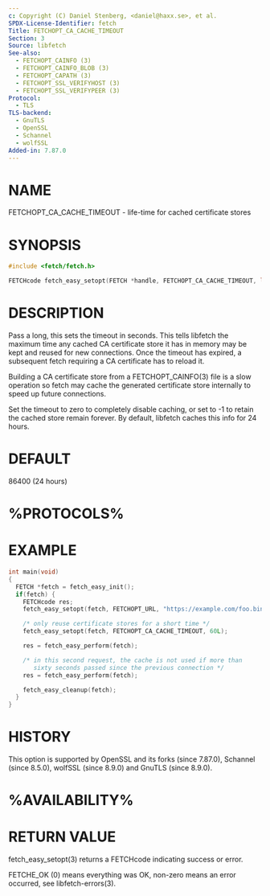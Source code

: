 ```yaml
---
c: Copyright (C) Daniel Stenberg, <daniel@haxx.se>, et al.
SPDX-License-Identifier: fetch
Title: FETCHOPT_CA_CACHE_TIMEOUT
Section: 3
Source: libfetch
See-also:
  - FETCHOPT_CAINFO (3)
  - FETCHOPT_CAINFO_BLOB (3)
  - FETCHOPT_CAPATH (3)
  - FETCHOPT_SSL_VERIFYHOST (3)
  - FETCHOPT_SSL_VERIFYPEER (3)
Protocol:
  - TLS
TLS-backend:
  - GnuTLS
  - OpenSSL
  - Schannel
  - wolfSSL
Added-in: 7.87.0
---
```


# NAME

FETCHOPT_CA_CACHE_TIMEOUT - life-time for cached certificate stores

# SYNOPSIS

~~~c
#include <fetch/fetch.h>

FETCHcode fetch_easy_setopt(FETCH *handle, FETCHOPT_CA_CACHE_TIMEOUT, long age);
~~~

# DESCRIPTION

Pass a long, this sets the timeout in seconds. This tells libfetch the maximum
time any cached CA certificate store it has in memory may be kept and reused
for new connections. Once the timeout has expired, a subsequent fetch
requiring a CA certificate has to reload it.

Building a CA certificate store from a FETCHOPT_CAINFO(3) file is a slow
operation so fetch may cache the generated certificate store internally to
speed up future connections.

Set the timeout to zero to completely disable caching, or set to -1 to retain
the cached store remain forever. By default, libfetch caches this info for 24
hours.

# DEFAULT

86400 (24 hours)

# %PROTOCOLS%

# EXAMPLE

~~~c
int main(void)
{
  FETCH *fetch = fetch_easy_init();
  if(fetch) {
    FETCHcode res;
    fetch_easy_setopt(fetch, FETCHOPT_URL, "https://example.com/foo.bin");

    /* only reuse certificate stores for a short time */
    fetch_easy_setopt(fetch, FETCHOPT_CA_CACHE_TIMEOUT, 60L);

    res = fetch_easy_perform(fetch);

    /* in this second request, the cache is not used if more than
       sixty seconds passed since the previous connection */
    res = fetch_easy_perform(fetch);

    fetch_easy_cleanup(fetch);
  }
}
~~~

# HISTORY

This option is supported by OpenSSL and its forks (since 7.87.0), Schannel
(since 8.5.0), wolfSSL (since 8.9.0) and GnuTLS (since 8.9.0).

# %AVAILABILITY%

# RETURN VALUE

fetch_easy_setopt(3) returns a FETCHcode indicating success or error.

FETCHE_OK (0) means everything was OK, non-zero means an error occurred, see
libfetch-errors(3).
